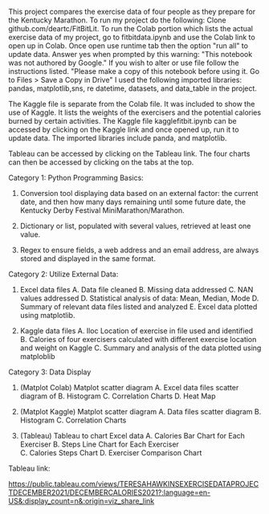 

This project compares the exercise data of four people as they prepare for the Kentucky Marathon. To run my project do the following:
Clone github.com/deartc/FitBitLit. To run the Colab portion which lists the actual exercise data of my project, go to fitbitdata.ipynb and use the Colab link to open up in Colab. Once open use runtime tab then the option "run all" to update data.  Answer yes when prompted by this warning: "This notebook was not authored by Google."  If you wish to alter or use file follow the instructions listed. "Please make a copy of this notebook before using it. Go to Files > Save a Copy in Drive"
I used the following imported libraries: pandas, matplotlib,sns, re datetime, datasets, and data_table in the project.  



The Kaggle file is separate from the Colab file. It was included to show the use of Kaggle.  It  lists the weights of the exercisers and the potential calories burned by certain activities. The Kaggle file kagglefitbit.ipynb can be accessed by clicking on the Kaggle link and once opened up, run it to update data. The imported libraries include panda, and matplotlib.

Tableau can be accessed by clicking on the Tableau link.  The four charts can then be accessed by clicking on the tabs at the top.



 Category 1: Python Programming Basics:


1.  Conversion tool displaying data based on an external factor: the current date, and then how many days remaining until some future date, the Kentucky Derby Festival MiniMarathon/Marathon.

2.  Dictionary or list, populated with several values, retrieved at least one value.

3.  Regex to ensure fields, a web address and an email address, are always stored and displayed in the same format.




Category 2: Utilize External Data:


1.  Excel data files
A. Data file cleaned B. Missing data addressed C. NAN values addressed D. Statistical analysis of data: Mean, Median, Mode D. Summary of relevant data files listed and analyzed E. Excel data plotted using matplotlib.


2.  Kaggle data  files 
A. Iloc Location of exercise in file used and identified B. Calories of four exercisers calculated with different exercise location and weight on Kaggle C. Summary and analysis of the data plotted using matploblib




Category 3: Data Display 

1. (Matplot Colab)
Matplot scatter diagram A. Excel data files scatter diagram of B. Histogram C. Correlation Charts D. Heat Map 


2.  (Matplot Kaggle)
 Matplot scatter diagram A. Data files scatter diagram  B. Histogram C. Correlation Charts 

3.  (Tableau)
   Tableau to chart Excel data A. Calories Bar
    Chart for Each Exerciser B. Steps Line Chart for Each Exerciser  
     C. Calories Steps Chart D. Exerciser Comparison Chart


Tableau link:


https://public.tableau.com/views/TERESAHAWKINSEXERCISEDATAPROJECTDECEMBER2021/DECEMBERCALORIES2021?:language=en-US&:display_count=n&:origin=viz_share_link

